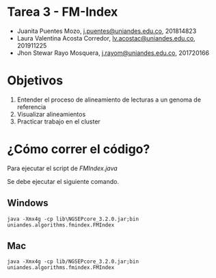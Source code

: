 # Tarea 3 - FM-Index

- Juanita Puentes Mozo, j.puentes@uniandes.edu.co, 201814823
- Laura Valentina Acosta Corredor, lv.acostac@uniandes.edu.co, 201911225
- Jhon Stewar Rayo Mosquera, j.rayom@uniandes.edu.co, 201720166

# Objetivos 
1. Entender el proceso de alineamiento de lecturas a un genoma de referencia
2. Visualizar alineamientos
3. Practicar trabajo en el cluster

# ¿Cómo correr el código?

Para ejecutar el script de *FMIndex.java*

Se debe ejecutar el siguiente comando.

## Windows

`java -Xmx4g -cp lib\NGSEPcore_3.2.0.jar;bin uniandes.algorithms.fmindex.FMIndex`

## Mac

`java -Xmx4g -cp lib/NGSEPcore_3.2.0.jar;bin uniandes.algorithms.fmindex.FMIndex`
